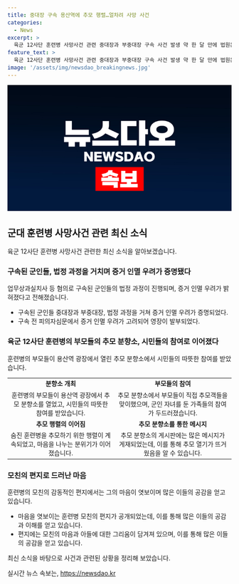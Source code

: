 ```yaml
---
title: 중대장 구속 용산역에 추모 행렬…얼차려 사망 사건
categories:
  - News
excerpt: >
  육군 12사단 훈련병 사망사건 관련 중대장과 부중대장 구속 사건 발생 약 한 달 만에 법원은 구속을 결정했다. 법원은 증거인멸 우려 등을 고려해 구속 사유와 필요성을 인정했다. 숨진 훈련병의 부모 등 시민들의 추모 분향소에는 다수의 군인 가족도 참여했으며, 피해자에 대한 분노와 안타김이 여실히 드러났다. 피해자의 부모가 남긴 편지도 많은 이목을 끌었다.
feature_text: >
  육군 12사단 훈련병 사망사건 관련 중대장과 부중대장 구속 사건 발생 약 한 달 만에 법원은 구속을 결정했다. 법원은 증거인멸 우려 등을 고려해 구속 사유와 필요성을 인정했다. 숨진 훈련병의 부모 등 시민들의 추모 분향소에는 다수의 군인 가족도 참여했으며, 피해자에 대한 분노와 안타김이 여실히 드러났다. 피해자의 부모가 남긴 편지도 많은 이목을 끌었다.
image: '/assets/img/newsdao_breakingnews.jpg'
---
```


<p><img src="/assets/img/newsdao_breakingnews.jpg" alt="implanttips 속보" /></p>

<h2 data-ke-size="size26">군대 훈련병 사망사건 관련 최신 소식</h2>

<p data-ke-size="size16">육군 12사단 훈련병 사망사건 관련한 최신 소식을 알아보겠습니다.</p>

<h3>구속된 군인들, 법정 과정을 거치며 증거 인멸 우려가 증명됐다</h3>

<p data-ke-size="size16">업무상과실치사 등 혐의로 구속된 군인들의 법정 과정이 진행되며, 증거 인멸 우려가 밝혀졌다고 전해졌습니다.</p>

<ul>
    <li>구속된 군인들 중대장과 부중대장, 법정 과정을 거쳐 증거 인멸 우려가 증명되었다.</li>
    <li>구속 전 피의자심문에서 증거 인멸 우려가 고려되어 영장이 발부되었다.</li>
</ul>

<h3>육군 12사단 훈련병의 부모들의 추모 분향소, 시민들의 참여로 이어졌다</h3>

<p data-ke-size="size16">훈련병의 부모들이 용산역 광장에서 열린 추모 분향소에서 시민들의 따뜻한 참여를 받았습니다.</p>

<table>
    <tr>
        <td style="text-align: center; height: 17px;"><b>분향소 개최</b></td>
        <td style="text-align: center; height: 17px;"><b>부모들의 참여</b></td>
    </tr>
    <tr>
        <td style="text-align: center; height: 17px;">훈련병의 부모들이 용산역 광장에서 추모 분향소를 열었고, 시민들의 따뜻한 참여를 받았습니다.</td>
        <td style="text-align: center; height: 17px;">추모 분향소에서 부모들이 직접 추모객들을 맞이했으며, 군인 자녀를 둔 가족들의 참여가 두드러졌습니다.</td>
    </tr>
    <tr>
        <td style="text-align: center; height: 17px;"><b>추모 행렬의 이어짐</b></td>
        <td style="text-align: center; height: 17px;"><b>추모 분향소를 통한 메시지</b></td>
    </tr>
    <tr>
        <td style="text-align: center; height: 17px;">숨진 훈련병을 추모하기 위한 행렬이 계속되었고, 마음을 나누는 분위기가 이어졌습니다.</td>
        <td style="text-align: center; height: 17px;">추모 분향소의 게시판에는 많은 메시지가 게재되었는데, 이를 통해 추모 열기가 뜨거웠음을 알 수 있습니다.</td>
    </tr>
</table>

<h3>모친의 편지로 드러난 마음</h3>

<p data-ke-size="size16">훈련병의 모친의 감동적인 편지에서는 그의 마음이 엿보이며 많은 이들의 공감을 얻고 있습니다.</p>

<ul>
    <li>마음을 엿보이는 훈련병 모친의 편지가 공개되었는데, 이를 통해 많은 이들의 공감과 이해를 얻고 있습니다.</li>
    <li>편지에는 모친의 마음과 아들에 대한 그리움이 담겨져 있으며, 이를 통해 많은 이들의 공감을 얻고 있습니다.</li>
</ul>

<p data-ke-size="size16">최신 소식을 바탕으로 사건과 관련된 상황을 정리해 보았습니다.</p>
실시간 뉴스 속보는, <a href="https://newsdao.kr" rel="dofollow">https://newsdao.kr</a>


